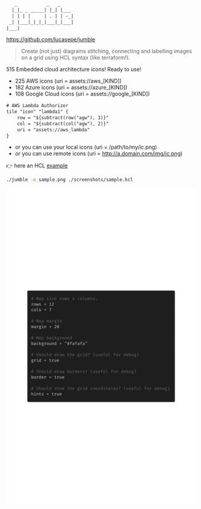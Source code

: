 
```
   _           _   _
  |_|_ _ _____| |_| |___     
  | | | |     | . | | -_|   
 _| |___|_|_|_|___|_|___|            
|___|
``` 
https://github.com/lucasepe/jumble

> Create (not just) diagrams stitching, connecting  and labelling 
> images on a grid using HCL syntax (like terraform!).

515 Embedded cloud architecture icons! Ready to use!

- 225 AWS icons (uri = assets://aws_[KIND])
- 182 Azure icons (uri = assets://azure_[KIND])
- 108 Google Cloud icons (uri = assets://google_[KIND])

```
# AWS Lambda Authorizer
tile "icon" "lambda1" {
    row = "${subtract(row("agw"), 1)}"
    col = "${subtract(col("agw"), 2)}"
    uri = "assets://aws_lambda"
}
```

- or you can use your local icons (uri = /path/to/my/ic.png)
- or you can use remote icons (uri = http://a.domain.com/img/ic.png)

👉 here an HCL [example](screenshots/sample.hcl)

```bash
./jumble -o sample.png ./screenshots/sample.hcl
```


![](./screenshots/anim.gif)
